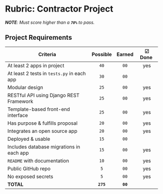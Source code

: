 # Rubric: Contractor Project

_**NOTE**: Must score higher than a **`70%`** to pass._

## Project Requirements

| Criteria                                   | Possible  |  Earned  | ☑ Done ️ |
| ------------------------------------------ | :-------: | :------: | :------: |
| At least 2 apps in project                 |   `40`    |   `00`   |    yes   |
| At least 2 tests in `tests.py` in each app |   `30`    |   `00`   |          |
| Modular design                             |   `25`    |   `00`   |    yes   |
| RESTful API using Django REST Framework    |   `25`    |   `00`   |    yes   |
| Template-based front-end interface         |   `25`    |   `00`   |    yes   |
| Has purpose & fulfills proposal            |   `20`    |   `00`   |    yes   |
| Integrates an open source app              |   `20`    |   `00`   |    yes   |
| Deployed & usable                          |   `15`    |   `00`   |          |
| Includes database migrations in each app   |   `15`    |   `00`   |    yes   |
| `README` with documentation                |   `10`    |   `00`   |    yes   |
| Public GitHub repo                         |    `5`    |   `00`   |    yes   |
| No exposed secrets                         |    `5`    |   `00`   |    yes   |
| **TOTAL**                                  | **`275`** | **`00`** |          |